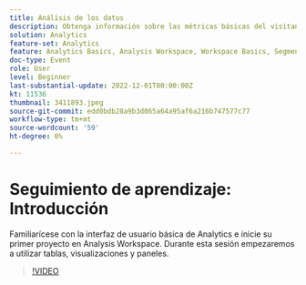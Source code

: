 ```yaml
---
title: Análisis de los datos
description: Obtenga información sobre las métricas básicas del visitante y añada dimensiones y métricas. Durante esta sesión empezaremos a utilizar intervalos de fechas, comparaciones y a aplicar segmentos.
solution: Analytics
feature-set: Analytics
feature: Analytics Basics, Analysis Workspace, Workspace Basics, Segmentation, Metrics
doc-type: Event
role: User
level: Beginner
last-substantial-update: 2022-12-01T00:00:00Z
kt: 11536
thumbnail: 3411893.jpeg
source-git-commit: edd0bdb28a9b3d065a64a95af6a216b747577c77
workflow-type: tm+mt
source-wordcount: '59'
ht-degree: 0%

---
```


# Seguimiento de aprendizaje: Introducción

Familiarícese con la interfaz de usuario básica de Analytics e inicie su primer proyecto en Analysis Workspace. Durante esta sesión empezaremos a utilizar tablas, visualizaciones y paneles.

>[!VIDEO](https://video.tv.adobe.com/v/3411893/?quality=12&learn=on)
